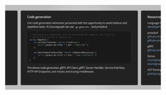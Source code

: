 ![alt text](https://raw.githubusercontent.com/gbbr/present-themes/master/dark/screenshot.png "Logo Title Text 1")
